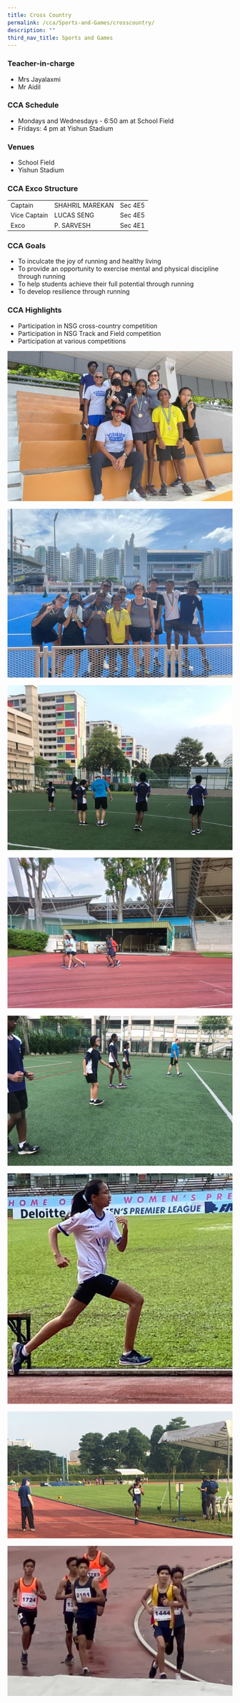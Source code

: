```yaml
---
title: Cross Country
permalink: /cca/Sports-and-Games/crosscountry/
description: ""
third_nav_title: Sports and Games
---
```

### Teacher-in-charge
* Mrs Jayalaxmi
* Mr Aidil

### CCA Schedule
* Mondays and Wednesdays - 6:50 am at School Field
* Fridays: 4 pm at Yishun Stadium


### Venues
* School Field
* Yishun Stadium


### CCA Exco Structure


|  |  |  |
| -------- | -------- | -------- |
| Captain     | SHAHRIL MAREKAN | Sec 4E5     |
| Vice Captain    | LUCAS SENG | Sec 4E5     |
|  Exco     |  P. SARVESH     | Sec 4E1    |

### CCA Goals

* To inculcate the joy of running and healthy living
* To provide an opportunity to exercise mental and physical discipline through running
* To help students achieve their full potential through running
* To develop resilience through running

### CCA Highlights

* Participation in NSG cross-country competition
* Participation in NSG Track and Field competition
* Participation at various competitions

![](/images/StudDevelopment/CCAs/SportsGames/Cross%20Country/cc-1.jpg)

![](/images/StudDevelopment/CCAs/SportsGames/Cross%20Country/cc-2.jpg)

![](/images/StudDevelopment/CCAs/SportsGames/Cross%20Country/cc-3.jpg)

![](/images/StudDevelopment/CCAs/SportsGames/Cross%20Country/cc-4.jpg)

![](/images/StudDevelopment/CCAs/SportsGames/Cross%20Country/cc-5.jpg)

![](/images/StudDevelopment/CCAs/SportsGames/Cross%20Country/cc-6.jpg)

![](/images/StudDevelopment/CCAs/SportsGames/Cross%20Country/cc-7.jpeg)

![](/images/StudDevelopment/CCAs/SportsGames/Cross%20Country/cc-8.jpeg)
